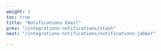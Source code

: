 ```yaml
---
weight: 3
toc: true
title: "Notifications Email"
prev: "/integrations-notifications/stash"
next: "/integrations-notifications/notifications-jabber"

---
```

